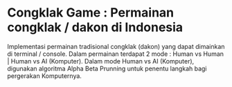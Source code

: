 # Congklak Game : Permainan congklak / dakon di Indonesia
Implementasi permainan tradisional congklak (dakon) yang dapat dimainkan di terminal / console. 
Dalam permainan terdapat 2 mode : Human vs Human | Human vs AI (Komputer).
Dalam mode Human vs AI (Komputer), digunakan algoritma Alpha Beta Prunning untuk penentu langkah bagi pergerakan Komputernya. 
